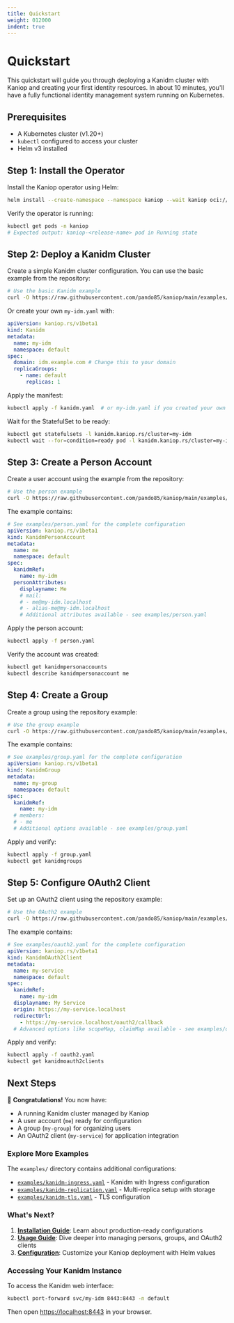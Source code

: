 ```yaml
---
title: Quickstart
weight: 012000
indent: true
---
```


# Quickstart

This quickstart will guide you through deploying a Kanidm cluster with Kaniop and creating your
first identity resources. In about 10 minutes, you'll have a fully functional identity management
system running on Kubernetes.

## Prerequisites

- A Kubernetes cluster (v1.20+)
- `kubectl` configured to access your cluster
- Helm v3 installed

## Step 1: Install the Operator

Install the Kaniop operator using Helm:

```bash
helm install --create-namespace --namespace kaniop --wait kaniop oci://ghcr.io/pando85/helm-charts/kaniop
```

Verify the operator is running:

```bash
kubectl get pods -n kaniop
# Expected output: kaniop-<release-name> pod in Running state
```

## Step 2: Deploy a Kanidm Cluster

Create a simple Kanidm cluster configuration. You can use the basic example from the repository:

```bash
# Use the basic Kanidm example
curl -O https://raw.githubusercontent.com/pando85/kaniop/main/examples/kanidm.yaml
```

Or create your own `my-idm.yaml` with:

```yaml
apiVersion: kaniop.rs/v1beta1
kind: Kanidm
metadata:
  name: my-idm
  namespace: default
spec:
  domain: idm.example.com # Change this to your domain
  replicaGroups:
    - name: default
      replicas: 1
```

Apply the manifest:

```bash
kubectl apply -f kanidm.yaml  # or my-idm.yaml if you created your own
```

Wait for the StatefulSet to be ready:

```bash
kubectl get statefulsets -l kanidm.kaniop.rs/cluster=my-idm
kubectl wait --for=condition=ready pod -l kanidm.kaniop.rs/cluster=my-idm --timeout=300s
```

## Step 3: Create a Person Account

Create a user account using the example from the repository:

```bash
# Use the person example
curl -O https://raw.githubusercontent.com/pando85/kaniop/main/examples/person.yaml
```

The example contains:

```yaml
# See examples/person.yaml for the complete configuration
apiVersion: kaniop.rs/v1beta1
kind: KanidmPersonAccount
metadata:
  name: me
  namespace: default
spec:
  kanidmRef:
    name: my-idm
  personAttributes:
    displayname: Me
    # mail:
    # - me@my-idm.localhost
    # - alias-me@my-idm.localhost
    # Additional attributes available - see examples/person.yaml
```

Apply the person account:

```bash
kubectl apply -f person.yaml
```

Verify the account was created:

```bash
kubectl get kanidmpersonaccounts
kubectl describe kanidmpersonaccount me
```

## Step 4: Create a Group

Create a group using the repository example:

```bash
# Use the group example
curl -O https://raw.githubusercontent.com/pando85/kaniop/main/examples/group.yaml
```

The example contains:

```yaml
# See examples/group.yaml for the complete configuration
apiVersion: kaniop.rs/v1beta1
kind: KanidmGroup
metadata:
  name: my-group
  namespace: default
spec:
  kanidmRef:
    name: my-idm
  # members:
  # - me
  # Additional options available - see examples/group.yaml
```

Apply and verify:

```bash
kubectl apply -f group.yaml
kubectl get kanidmgroups
```

## Step 5: Configure OAuth2 Client

Set up an OAuth2 client using the repository example:

```bash
# Use the OAuth2 example
curl -O https://raw.githubusercontent.com/pando85/kaniop/main/examples/oauth2.yaml
```

The example contains:

```yaml
# See examples/oauth2.yaml for the complete configuration
apiVersion: kaniop.rs/v1beta1
kind: KanidmOAuth2Client
metadata:
  name: my-service
  namespace: default
spec:
  kanidmRef:
    name: my-idm
  displayname: My Service
  origin: https://my-service.localhost
  redirectUrl:
    - https://my-service.localhost/oauth2/callback
  # Advanced options like scopeMap, claimMap available - see examples/oauth2.yaml
```

Apply and verify:

```bash
kubectl apply -f oauth2.yaml
kubectl get kanidmoauth2clients
```

## Next Steps

🎉 **Congratulations!** You now have:

- A running Kanidm cluster managed by Kaniop
- A user account (`me`) ready for configuration
- A group (`my-group`) for organizing users
- An OAuth2 client (`my-service`) for application integration

### Explore More Examples

The `examples/` directory contains additional configurations:

- [`examples/kanidm-ingress.yaml`](https://github.com/pando85/kaniop/blob/master/examples/kanidm-ingress.yaml) -
  Kanidm with Ingress configuration
- [`examples/kanidm-replication.yaml`](https://github.com/pando85/kaniop/blob/master/examples/kanidm-replication.yaml) -
  Multi-replica setup with storage
- [`examples/kanidm-tls.yaml`](https://github.com/pando85/kaniop/blob/master/examples/kanidm-tls.yaml) -
  TLS configuration

### What's Next?

1. **[Installation Guide](installation.md)**: Learn about production-ready configurations
2. **[Usage Guide](usage.md)**: Dive deeper into managing persons, groups, and OAuth2 clients
3. **[Configuration](helm-charts.md)**: Customize your Kaniop deployment with Helm values

### Accessing Your Kanidm Instance

To access the Kanidm web interface:

```bash
kubectl port-forward svc/my-idm 8443:8443 -n default
```

Then open [https://localhost:8443](https://localhost:8443) in your browser.
